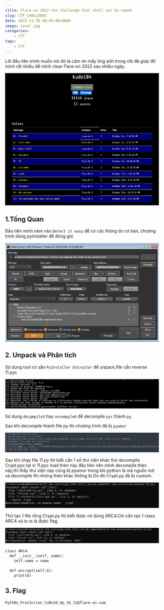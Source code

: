 ```yaml
---
title: Flare-on 2022-the challenge that shall not be named
slug: CTF_CHALLENGE
date: 2022-11-30 00:00:00+0000
image: cover.jpg
categories:
    - CTF
tags:
    - CTF
---
```


Lời đầu tiên mình muốn nói đó là cảm ơn mấy ông anh trong clb đã giúp đỡ mình rất nhiều để mình clear Flare-on 2022 sau nhiều ngày.

![my image](flare-on.png)

## 1.Tổng Quan 
Đầu tiên mình ném vào `Detect it easy` để có các thông tin cơ bản, chương trình dùng pyinstaller để đóng gói.

![My Image](1.png)

## 2. Unpack và Phân tích
Sử dụng tool có sẵn `PyInstaller Extractor` để unpack,file cần reverse 11.pyc

![My Image](2.png)

Sử dụng ```decpmpile3``` hay ```uncompyle6``` để decompile `pyc` thành `py`.

Sau khi decompile thành file py thì chương trình đã bị `pyamor`

![My Image](3.png)  

Sau khi chạy file 11.py thì biết cần 1 số thư viện khác thử decompile Crypt.pyc tại vì 11.pyc load thèn này đầu tiên nên mình decompile thèn này,thì thấy thư viện này cũng bị pyamor trong khi python là mã nguồn mở và decompile thì những thèn khác không bị.Do đó Crypt.py đã bị custom.

![My Image](4.png) 

Thử tạo 1 file rỗng Crypt.py thì biết được nó dùng ARC4.Chỉ cần tạo 1 class ARC4 và in ra là được flag

![My Image](5.png) 

```
class ARC4:
  def __init__(self, name):
    self.name = name

  def encrypt(self,b):
    print(b)
```

## 3. Flag

```Pyth0n_Prot3ction_tuRn3d_Up_t0_11@flare-on.com```

